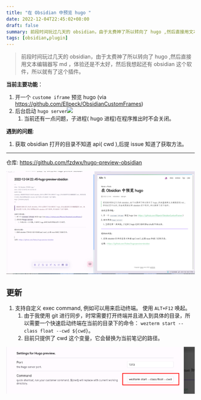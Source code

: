 ```yaml
---
title: "在 Obsidian 中预览 hugo "
date: 2022-12-04T22:45:02+08:00
draft: false
summary: 前段时间玩过几天的 obsidian，由于太费神了所以转向了 hugo ,然后直接用文本编辑器写 md ，体验还是不太好，然后我想起还有 obsidian 这个软件，所以就有了这个插件。
tags: [obsidian,plugin]
---
```


> 前段时间玩过几天的 obsidian，由于太费神了所以转向了 hugo ,然后直接用文本编辑器写 md ，体验还是不太好，然后我想起还有 obsidian 这个软件，所以就有了这个插件。

**当前主要功能**：
1. 开一个 `custome iframe` 预览 hugo (via https://github.com/Ellpeck/ObsidianCustomFrames)
2. 后台启动 `hugo server`![](static/images/Pasted%20image%2020221205140050.png)
	1. 当前还有一点问题，子进程( hugo 进程)在程序推出时不会关闭。


**遇到的问题**:
1. 获取 obsidian 打开的目录不知道 api( cwd ),后提 issue 知道了获取方法。


---

仓库: https://github.com/fzdwx/hugo-preview-obsidian

![运行图例，左编辑区域，右预览区域](/images/12.png)



## 更新

1. 支持自定义 exec command, 例如可以用来启动终端。 使用 `ALT+F12` 唤起。
	1. 由于我使用 git 进行同步，时常需要打开终端并且进入到具体的目录，所以需要一个快速启动终端在当前的目录下的命令： `wezterm start --class float --cwd ${cwd}`。
	2. 目前只提供了 cwd 这个变量，它会替换为当前笔记的路径。

![自定义 command 配置示例](/images/13.png)